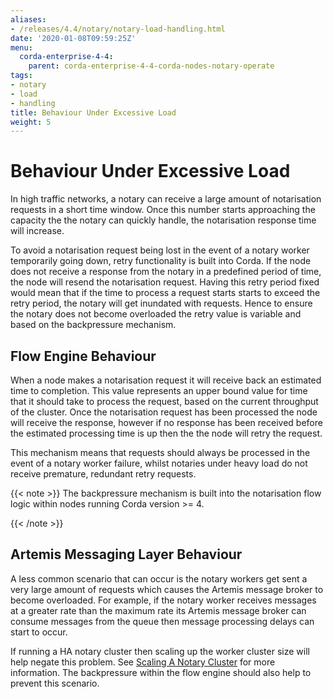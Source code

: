 ```yaml
---
aliases:
- /releases/4.4/notary/notary-load-handling.html
date: '2020-01-08T09:59:25Z'
menu:
  corda-enterprise-4-4:
    parent: corda-enterprise-4-4-corda-nodes-notary-operate
tags:
- notary
- load
- handling
title: Behaviour Under Excessive Load
weight: 5
---
```



# Behaviour Under Excessive Load

In high traffic networks, a notary can receive a large amount of notarisation requests in a short time window. Once this number starts
approaching the capacity the the notary can quickly handle, the notarisation response time will increase.

To avoid a notarisation request being lost in the event of a notary worker temporarily going down, retry functionality is built into Corda.
If the node does not receive a response from the notary in a predefined period of time, the node will resend the notarisation request.
Having this retry period fixed would mean that if the time to process a request starts starts to exceed the retry period, the notary will
get inundated with requests. Hence to ensure the notary does not become overloaded the retry value is variable and based on the backpressure
mechanism.


## Flow Engine Behaviour

When a node makes a notarisation request it will receive back an estimated time to completion. This value represents an upper bound value
for time that it should take to process the request, based on the current throughput of the cluster. Once the notarisation request has been
processed the node will receive the response, however if no response has been received before the estimated processing time is up then the
the node will retry the request.

This mechanism means that requests should always be processed in the event of a notary worker failure, whilst notaries under heavy load do
not receive premature, redundant retry requests.

{{< note >}}
The backpressure mechanism is built into the notarisation flow logic within nodes running Corda version >= 4.

{{< /note >}}

## Artemis Messaging Layer Behaviour

A less common scenario that can occur is the notary workers get sent a very large amount of requests which causes the Artemis message broker
to become overloaded. For example, if the notary worker receives messages at a greater rate than the maximum rate its Artemis message broker
can consume messages from the queue then message processing delays can start to occur.

If running a HA notary cluster then scaling up the worker cluster size will help negate this problem. See [Scaling A Notary Cluster](scaling-a-notary-cluster.md)
for more information. The backpressure within the flow engine should also help to prevent this scenario.

